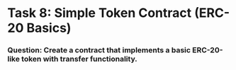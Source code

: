 # Task 8: Simple Token Contract (ERC-20 Basics)

### Question: Create a contract that implements a basic ERC-20-like token with transfer functionality.
